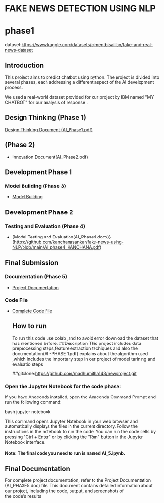 # FAKE NEWS DETECTION USING NLP
# phase1
dataset:https://www.kaggle.com/datasets/clmentbisaillon/fake-and-real-news-dataset

## Introduction

This project aims to predict chatbot  using python. The project is divided into several phases, each addressing a different aspect of the AI development process.

We used a real-world dataset provided for our project by IBM named "MY CHATBOT" for our analysis of response .

## Design Thinking (Phase 1)
[Design Thinking Document (AI_Phase1.pdf)](https://github.com/madhumitha143/fake-news-detection-using-nlp.git)
##  (Phase 2)
- [Innovation Document(AI_Phase2.pdf)]()

## Development Phase 1 
### Model Building (Phase 3)
- [Model Building ](https://github.com/kanchanasankar/fake-news-using-NLP/blob/main/AI_PHASE3_KANCHANA%20SANKAR.pdf)

## Development Phase 2
### Testing and Evaluation (Phase 4)
- [Model Testing and Evaluation(AI_Phase4.docx)}(https://github.com/kanchanasankar/fake-news-using-NLP/blob/main/AI_phase4_KANCHANA.pdf)

## Final Submission 
### Documentation (Phase 5)
- [Project Documentation](https://github.com/kanchanasankar/fake-news-using-NLP/blob/main/AI_PHASE5_KANCHANA_SANKAR.pdf)
### Code File 
- [Complete Code File ](AI.ipynb)
  ## How to run
  To run this code use colab ,and to avoid error download the dataset that has mentioned before.
  ##Description
  This project includes data preprocessing steps,feature extraction techiques and also the documentation(AI -PHASE 1.pdf) explains about the algorithm used ,which includes the importany step in our project of model tarining and evaluatio steps

   ##gitclone:https://github.com/madhumitha143/newproject.git





### Open the Jupyter Notebook for the code phase:
If you have Anaconda installed, open the Anaconda Command Prompt and run the following command:

bash
jupyter notebook

This command opens Jupyter Notebook in your web browser and automatically displays the files in the current directory. Follow the instructions in the notebook to run the code. You can run the code cells by pressing "Ctrl + Enter" or by clicking the "Run" button in the Jupyter Notebook interface.
#### Note: The final code you need to run is named AI_5.ipynb.
## Final Documentation
For complete project documentation, refer to the Project Documentation (AI_PHASE5.doc) file. This document contains detailed information about our project, including the code, output, and screenshots of the code's results
